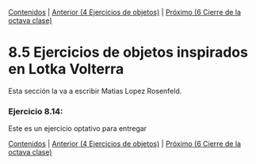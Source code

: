 [Contenidos](../Contenidos.md) \| [Anterior (4 Ejercicios de objetos)](04_Ejs_OOP.md) \| [Próximo (6 Cierre de la octava clase)](06_Cierre.md)

# 8.5 Ejercicios de objetos inspirados en Lotka Volterra

Esta sección la va a escribir Matias Lopez Rosenfeld.

### Ejercicio 8.14: 
Este es un ejercicio optativo para entregar

[Contenidos](../Contenidos.md) \| [Anterior (4 Ejercicios de objetos)](04_Ejs_OOP.md) \| [Próximo (6 Cierre de la octava clase)](06_Cierre.md)

